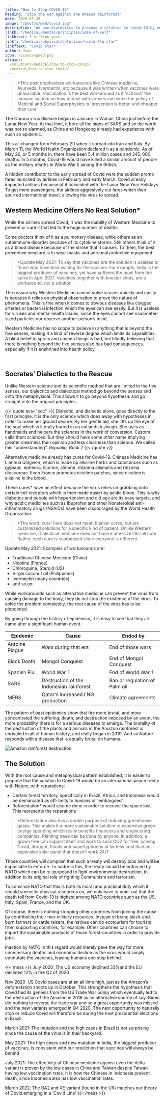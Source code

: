 ```yaml
---
title: "How to Stop COVID-19"
heading: "Stop the war against the Amazon rainforest"
date: 2020-05-26
image: "/photos/med/covid.jpg"
description: "We use dialectics to propose a solution to Covid-19 by ending the war against the Amazon rainforest"
linkb: "/medical/mental/principles/idea-of-self"
linkbtext: 3 billion yous
linkf: "/medical/physical/solutions/covid-flu-star"
linkftext: "Covid star"
author: Juan
icon: /icons/spmed.png
aliases:
  /solutions/medical/how-to-stop-covid/
  /medical/how-to-stop-covid/
---
```



> *This post emphasizes workarounds like Chinese medicine, Ayurveda, Ivermectin, etc because it was written when vaccines were unavailable. Vaccination is the best workaround as it 'schools' the immune system on how to deal with viruses and since the policy of Medical and Social Superphysics is 'prevention is better and cheaper than cure'. 



The Corona virus disease began in January in Wuhan, China just before the Lunar New Year. At that time, it bore all the signs of SARS and so the world was not so alarmed, as China and Hongkong already had experience with such an epidemic.

This all changed from February 20 when it spread into Iran and Italy. By March 11, the World Health Organization declared it as a pandemic. As of May 26, or 5 months in, there have been 5.4 million cases and 345, 000 deaths. In 5 months, Covid-19 would have killed a similar amount of people as the military deaths in World War II among the British.

A hidden contributor to the early spread of Covid were the sudden promo fares launched by airlines in February and early March. Covid already impacted airlines because of it coincided with the Lunar New Year Holidays. To get more passengers, the airlines aggresively cut fares which then spurred international travel, allowing the virus to spread.    


## Western Medicine Offers No Real Solution*

While the airlines spread Covid, it was the inability of Western Medicine to prevent or cure it that led to the huge number of deaths. 

Some doctors think of it as a pulmonary disease, while others as an autoimmune disorder because of its cytokine storms. Still others think of it as a blood disease because of the stroke that it causes. To them, the best preventive measure is to wear masks and personal protective equipment.

> *Update May 2021: To say that vaccines are the solution is useless to those who have died waiting for the vaccine. For example, India is the biggest producer of vaccines, yet have suffered the most from the spike in April 2021. Vaccines, together with booster shots, are a workaround, not a solution.


The reason why Western Medicine cannot solve viruses quickly and easily is because it relies on physical observation to prove the nature of phenomena. This is fine when it comes to obvious diseases like clogged arteries or bacterial infection which the eyes can see easily. But it is useless for viruses and mental health issues, since the eyes cannot see nanometer-sized particles nor observe another person’s mind. 

Western Medicine has no scope to believe in anything that is beyond the five senses, making it a kind of reverse dogma which limits its capabilities. A blind belief in spirits and unseen things is bad, but blindly believing that there is nothing beyond the five senses also has bad consequences, especially if it is enshrined into health policy.

<br>

## Socrates' Dialectics to the Rescue

Unlike Western science and its scientific method that are limited to the five senses, our dialectics and dialectical method go beyond the senses and onto the metaphysical. This allows it to go beyond hypothesis and go straight onto the original principles.


{{< quote ava="soc" >}}
Dialectic, and dialectic alone, goes directly to the first principle. It is the only science which does away with hypotheses in order to make her ground secure. By her gentle aid, she lifts up the eye of the soul which is literally buried in an outlandish slough. She uses as handmaids and helpers the sciences in the work of conversion. Custom calls them sciences. But they should have some other name implying greater clearness than opinion and less clearness than science. We called this "understanding".
<cite>Republic, Book 7</cite>
{{< /quote >}}


Alternative medicine already has cures for Covid-19. Chinese Medicine has Lianhua Qingwen, which is made up alkaline herbs and substances such as gypsum, ephedra, licorice, almond, rhizoma alismatis and rhizoma dioscoreae. Even France promotes nicotine patches, since nicotine is alkaline in the blood. 

These cures* have an effect because the virus relies on grabbing onto certain cell receptors which is then made easier by acidic blood. This is why diabetics and people with hypertension and old age are its easy targets, and why acidic medicines such as Ibuprofen and other Nonsteroidal anti-inflammatory drugs (NSAIDs) have been discouraged by the World Health Organization.

> *The word 'cure' here does not mean blanket cures, but are customized solutions for a specific kind of patient. Unlike Western medicine, Dialectical medicine does not have a one-size-fits-all cure. Rather, each cure is customized since everyone is different. 


Update May 2021: Examples of workarounds are:
- Traditional Chinese Medicine (China)
- Nicotine (France)
- Chloroquine, Steroid (US)
- Virgin coconut oil (Philippines)
- Ivermectin (many countries)
- and so on.

While workarounds such as alternative medicine can prevent the virus from causing damage to the body, they do not stop the existence of the virus. To solve the problem completely, the root cause of the virus has to be pinpointed. 

By going through the history of epidemics, it is easy to see that they all came after a significant human event.

Epidemic | Cause | Ended by
--- | --- | ---
Antoine Plague | Wars during that era | End of those wars
Black Death | Mongol Conquest | End of Mongol Conquest
Spanish Flu | World War 1 | End of World War 1
SARS | Destruction of the Indonesian rainforest | Ban or regulation of Palm oil
MERS | Qatar's increased LNG production | Climate agreements


The pattern of past epidemics show that the more brutal, and more concentrated the suffering, death, and destruction imposed by an event, the more probability there is for a serious diseases to emerge. The brutality of the destruction of the plants and animals in the Amazon rainforest is unrivaled in all of human history, and really began in 2019. And so Nature responds with a disease that is equally brutal on humans.

![Amazon rainforest destruction](https://sorasystem.sirv.com/photos/amazon.jpg)


## The Solution

With the root cause and metaphysical pattern established, it is easier to propose that the solution to Covid-19 would be an international peace treaty with Nature, with reparations:

- Certain forest territory, specifically in Brazil, Africa, and Indonesia would be demarcated as off-limits to humans or 'embargoed'
- Reforestation* would also be done in order to recover the space lost. This represents the reparations

> *Reforestation also has a double purpose of reducing greenhouse gases. This makes it a more sustainable solution to expensive green energy spending which really benefits financiers and engineering companies. Planting trees can be done by anyone. In addition, a grown tree can support itself and work to suck CO2 for free, solving Covid, drought, floods and supertyphoons at far less cost than an expensive solar panel that doesn't work 24/7


Those countries will complain that such a treaty will destroy jobs and will be impossible to enforce. To address this, the treaty should be enforced by NATO which can be re-purposed to fight environmental destruction, in addition to its original role of fighting Communism and terrorism. 

To convince NATO that this is both its moral and practical duty which it should spend its physical resources on, we only have to point out that the death toll from Covid-19 is highest among NATO countries such as the US, Italy, Spain, France, and the UK.

Of course, there is nothing stopping other countries from joining the cause by contributing their non-military resources. Instead of being slash-and-burn farmers or cattle raisers, the natives can do ecotourism for tourists from supporting countries, for example. Other countries can choose to import the sustainable products of those forest-countries in order to provide jobs.

Inaction by NATO in this regard would merely pave the way for more unnecessary deaths and economic decline as the virus would simply outmutate the vaccines, leaving humans one step behind.

{{< mess >}}
July 2020: The US economy declined 33%and the EU declined 12% in the Q2 of 2020

Nov 2020: US Covid cases are at an all time high, just as the Amazon’s deforestation shoots up in October. This strengthens the hypothesis that Covid had its genesis from the US Trade War policy which eventually led to the destruction of the Amazon in 2019 as an alternative source of soy. Biden did nothing to reverse the trade war and so a great opportunity was missed and the new variants emerged in Q4 2020. The next opportunity to naturally stop or reduce Covid will therefore be during the next presidential elections in Brazil

March 2021: The mutation and the high cases in Brazil is not surprising since the cause of the virus is in their backyard.

May 2021: The high cases and new mutation in India, the biggest producer of vaccines, is consistent with our prediction that vaccines will always be behind

July 2021: The effectivity of Chinese medicine against even the delta variant is proven by the low cases in China and Taiwan despite Taiwan having low vaccination rates. It is how the Chinese in Indonesia prevent death, since Indonesia also has low vaccination rates.

March 2022: The BA2 and XE variant (found in the UK) matches our theory of Covid emerging in a 'Covid Line'
{{< /mess >}}